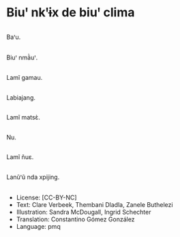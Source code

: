 # Biuꞌ nkꞌɨx de biuꞌ clima

##
Baꞌu.

##
Biuꞌ nmã̀uꞌ.

##
Lamĩ gamau.

##
Labiajang.

##
Lamĩ matsɛ̀.

##
Nu.

##
Lamĩ ñuɛ.

##
Lanũꞌũ nda xpijing.

##
* License: [CC-BY-NC]
* Text: Clare Verbeek, Thembani Dladla, Zanele Buthelezi
* Illustration: Sandra McDougall, Ingrid Schechter
* Translation: Constantino Gómez González
* Language: pmq
